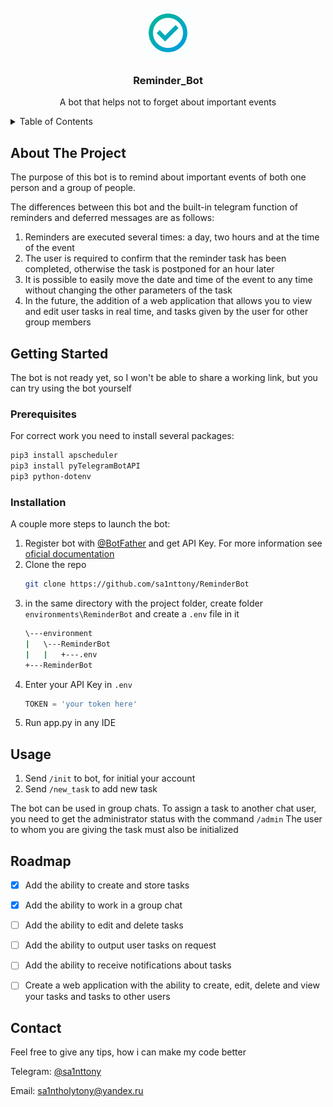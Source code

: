 <br />
<div align="center">
  <img src="ReminderBot_logo.png" alt="Logo" width="80" height="80">
  <h3 align="center">Reminder_Bot</h3>
  <p align="center">
    A bot that helps not to forget about important events
  </p>
</div>

<!-- TABLE OF CONTENTS -->
<details>
  <summary>Table of Contents</summary>
  <ol>
    <li>
      <a href="#about-the-project">About The Project</a>
    </li>
    <li>
      <a href="#getting-started">Getting Started</a>
      <ul>
        <li><a href="#prerequisites">Prerequisites</a></li>
        <li><a href="#installation">Installation</a></li>
      </ul>
    </li>
    <li><a href="#usage">Usage</a></li>
    <li><a href="#roadmap">Roadmap</a></li>
    <li><a href="#contact">Contact</a></li>
  </ol>
</details>



<!-- ABOUT THE PROJECT -->
## About The Project

The purpose of this bot is to remind about important events of both one person and a group of people.

The differences between this bot and the built-in telegram function of reminders and deferred messages are as follows:
1. Reminders are executed several times: a day, two hours and at the time of the event
2. The user is required to confirm that the reminder task has been completed, otherwise the task is postponed for an hour later
3. It is possible to easily move the date and time of the event to any time without changing the other parameters of the task
4. In the future, the addition of a web application that allows you to view and edit user tasks in real time, and tasks given by the user for other group members


<!-- GETTING STARTED -->
## Getting Started

The bot is not ready yet, so I won't be able to share a working link, but you can try using the bot yourself

### Prerequisites
For correct work you need to install several packages:
  ```sh
  pip3 install apscheduler
  pip3 install pyTelegramBotAPI
  pip3 python-dotenv
  ```

### Installation

A couple more steps to launch the bot:

1. Register bot with <a href="https://t.me/BotFather">@BotFather</a> and get API Key. For more information see <a href="https://core.telegram.org/bots/features#botfather">oficial documentation</a>
2. Clone the repo
   ```sh
   git clone https://github.com/sa1nttony/ReminderBot
   ```
3. in the same directory with the project folder, create folder `environments\ReminderBot` and create a `.env` file in it
   ```sh
   \---environment
   |   \---ReminderBot
   |   |   +---.env
   +---ReminderBot
   ```
4. Enter your API Key in `.env`
   ```js
   TOKEN = 'your token here'
   ```
5. Run app.py in any IDE


<!-- USAGE EXAMPLES -->
## Usage

1. Send `/init` to bot, for initial your account
2. Send `/new_task` to add new task

The bot can be used in group chats. To assign a task to another chat user, you need to get the administrator status with the command `/admin`
The user to whom you are giving the task must also be initialized


<!-- ROADMAP -->
## Roadmap

- [x] Add the ability to create and store tasks
- [x] Add the ability to work in a group chat
- [ ] Add the ability to edit and delete tasks
- [ ] Add the ability to output user tasks on request
- [ ] Add the ability to receive notifications about tasks
- [ ] Create a web application with the ability to create, edit, delete and view your tasks and tasks to other users


<!-- CONTACT -->
## Contact

Feel free to give any tips, how i can make my code better

Telegram: [@sa1nttony](https://t.me/sa1nttony)

Email: [sa1ntholytony@yandex.ru](mailto:sa1ntholytony@yandex.ru)
